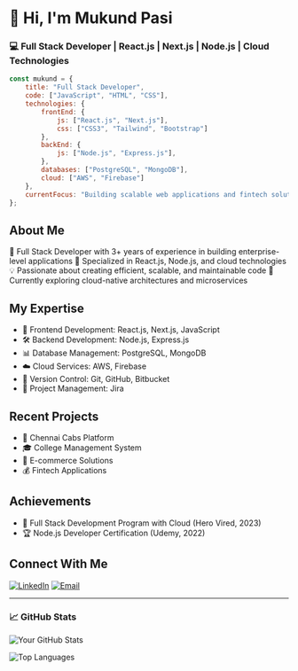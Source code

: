 # 👋 Hi, I'm Mukund Pasi

### 💻 Full Stack Developer | React.js | Next.js | Node.js | Cloud Technologies

```javascript
const mukund = {
    title: "Full Stack Developer",
    code: ["JavaScript", "HTML", "CSS"],
    technologies: {
        frontEnd: {
            js: ["React.js", "Next.js"],
            css: ["CSS3", "Tailwind", "Bootstrap"]
        },
        backEnd: {
            js: ["Node.js", "Express.js"],
        },
        databases: ["PostgreSQL", "MongoDB"],
        cloud: ["AWS", "Firebase"]
    },
    currentFocus: "Building scalable web applications and fintech solutions"
};
```

## About Me
🚀 Full Stack Developer with 3+ years of experience in building enterprise-level applications
🎯 Specialized in React.js, Node.js, and cloud technologies
💡 Passionate about creating efficient, scalable, and maintainable code
🌱 Currently exploring cloud-native architectures and microservices

## My Expertise
- 💪 Frontend Development: React.js, Next.js, JavaScript
- 🛠️ Backend Development: Node.js, Express.js
- 📊 Database Management: PostgreSQL, MongoDB
- ☁️ Cloud Services: AWS, Firebase
- 🔄 Version Control: Git, GitHub, Bitbucket
- 📝 Project Management: Jira

## Recent Projects
- 🚗 Chennai Cabs Platform
- 🎓 College Management System
- 🛒 E-commerce Solutions
- 💰 Fintech Applications

## Achievements
- 📜 Full Stack Development Program with Cloud (Hero Vired, 2023)
- 🏆 Node.js Developer Certification (Udemy, 2022)

## Connect With Me
[![LinkedIn](https://img.shields.io/badge/-Mukund_Pasi-blue?style=flat-square&logo=Linkedin&logoColor=white&link=https://www.linkedin.com/in/mukund-pasi-03010224b/)](https://www.linkedin.com/in/mukund-pasi-03010224b/)
[![Email](https://img.shields.io/badge/-mukpas999@gmail.com-red?style=flat-square&logo=Gmail&logoColor=white)](mailto:mukpas999@gmail.com)

---
### 📈 GitHub Stats

![Your GitHub Stats](https://github-readme-stats.vercel.app/api?username=mukundpasi&show_icons=true&theme=radical)

![Top Languages](https://github-readme-stats.vercel.app/api/top-langs/?username=mukundpasi&layout=compact&theme=radical)
